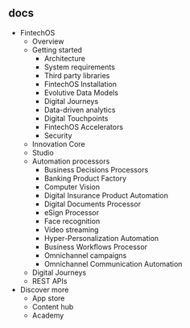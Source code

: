 ## docs

- FintechOS
  - Overview
  - Getting started
    - Architecture
    - System requirements
    - Third party libraries
    - FintechOS Installation
    - Evolutive Data Models
    - Digital Journeys
    - Data-driven analytics
    - Digital Touchpoints
    - FintechOS Accelerators
    - Security
  - Innovation Core
  - Studio
  - Automation processors
    - Business Decisions Processors
    - Banking Product Factory
    - Computer Vision
    - Digital Insurance Product Automation
    - Digital Documents Processor
    - eSign Processor
    - Face recognition
    - Video streaming
    - Hyper-Personalization Automation
    - Business Workflows Processor
    - Omnichannel campaigns
    - Omnichannel Communication Automation
  - Digital Journeys
  - REST APIs
- Discover more
  - App store
  - Content hub
  - Academy
